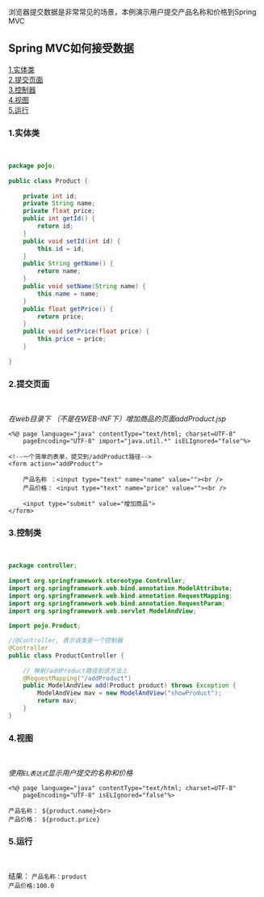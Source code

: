 
浏览器提交数据是非常常见的场景，本例演示用户提交产品名称和价格到Spring MVC 

Spring MVC如何接受数据
---
[1.实体类](#1)<br>
[2.提交页面](#2)<br>
[3.控制器](#3)<br>
[4.视图](#4)<br>
[5.运行](#5)<br>

<h3 id="1">1.实体类</h3><br>

```java
package pojo;
 
public class Product {
 
    private int id;
    private String name;
    private float price;
    public int getId() {
        return id;
    }
    public void setId(int id) {
        this.id = id;
    }
    public String getName() {
        return name;
    }
    public void setName(String name) {
        this.name = name;
    }
    public float getPrice() {
        return price;
    }
    public void setPrice(float price) {
        this.price = price;
    }
     
}
```

<h3 id="2">2.提交页面</h3><br>

_在web目录下 （不是在WEB-INF下）增加商品的页面addProduct.jsp_

```
<%@ page language="java" contentType="text/html; charset=UTF-8"
    pageEncoding="UTF-8" import="java.util.*" isELIgnored="false"%>

<!--一个简单的表单，提交到/addProduct路径-->
<form action="addProduct">
 
    产品名称 ：<input type="text" name="name" value=""><br />
    产品价格： <input type="text" name="price" value=""><br />
 
    <input type="submit" value="增加商品">
</form>

```

<h3 id="3">3.控制类</h3><br>

```java
package controller;
 
import org.springframework.stereotype.Controller;
import org.springframework.web.bind.annotation.ModelAttribute;
import org.springframework.web.bind.annotation.RequestMapping;
import org.springframework.web.bind.annotation.RequestParam;
import org.springframework.web.servlet.ModelAndView;
 
import pojo.Product;

//@Controller, 表示该类是一个控制器
@Controller
public class ProductController {
 
 	// 映射/addProduct路径到该方法上
    @RequestMapping("/addProduct")
    public ModelAndView add(Product product) throws Exception {
        ModelAndView mav = new ModelAndView("showProduct");
        return mav;
    }
}
```

<h3 id="4">4.视图</h3><br>

_使用`EL表达式`显示用户提交的名称和价格_
```
<%@ page language="java" contentType="text/html; charset=UTF-8"
    pageEncoding="UTF-8" isELIgnored="false"%>
 
产品名称： ${product.name}<br>
产品价格： ${product.price}
```


<h3 id="5">5.运行</h3><br>

结果：
`产品名称：product`<br>
`产品价格:100.0`<br>
